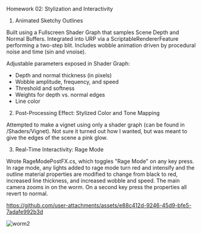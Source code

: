 Homework 02: Stylization and Interactivity

1. Animated Sketchy Outlines

Built using a Fullscreen Shader Graph that samples Scene Depth and Normal Buffers. Integrated into URP via a ScriptableRendererFeature performing a two-step blit. Includes wobble animation driven by procedural noise and time (sin and vnoise).

Adjustable parameters exposed in Shader Graph:
- Depth and normal thickness (in pixels)
- Wobble amplitude, frequency, and speed
- Threshold and softness
- Weights for depth vs. normal edges
- Line color

2. Post-Processing Effect: Stylized Color and Tone Mapping

Attempted to make a vignet using only a shader graph (can be found in /Shaders/Vignet). Not sure it turned out how I wanted, but was meant to give the edges of the scene a pink glow.


3. Real-Time Interactivity: Rage Mode

Wrote RageModePostFX.cs, which toggles "Rage Mode" on any key press. In rage mode, any lights added to rage mode turn red and intensify and the outline material properties are modified to change from black to red, increased line thickness, and increased wobble and speed. The main camera zooms in on the worm. On a second key press the properties all revert to normal.


https://github.com/user-attachments/assets/e88c412d-9246-45d9-bfe5-7adafe992b3d

![worm2](https://github.com/user-attachments/assets/af1ae007-050a-49ff-803a-c96f19232faa)
